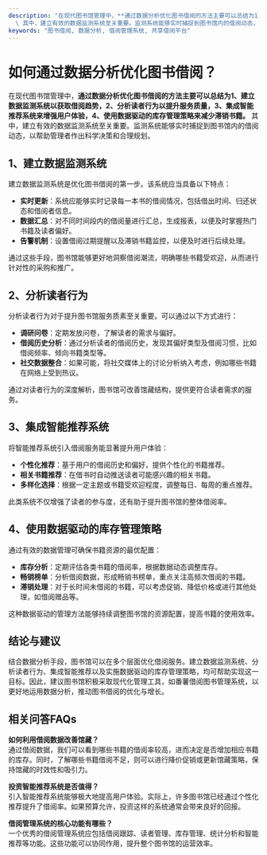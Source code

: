 ```yaml
---
description: "在现代图书馆管理中，**通过数据分析优化图书借阅的方法主要可以总结为1、建立数据监测系统以获取借阅趋势，2、分析读者行为以提升服务质量，3、集成智能推荐系统来增强用户体验，4、使用数据驱动的库存管理策略来减少滞销书籍。**\
  \ 其中，建立有效的数据监测系统至关重要。监测系统能够实时捕捉到图书馆内的借阅动态，以帮助管理者作出科学决策和合理规划。"
keywords: "图书借阅, 数据分析, 借阅管理系统, 共享借阅平台"
---
```

# 如何通过数据分析优化图书借阅？

在现代图书馆管理中，**通过数据分析优化图书借阅的方法主要可以总结为1、建立数据监测系统以获取借阅趋势，2、分析读者行为以提升服务质量，3、集成智能推荐系统来增强用户体验，4、使用数据驱动的库存管理策略来减少滞销书籍。** 其中，建立有效的数据监测系统至关重要。监测系统能够实时捕捉到图书馆内的借阅动态，以帮助管理者作出科学决策和合理规划。

## 1、建立数据监测系统

建立数据监测系统是优化图书借阅的第一步。该系统应当具备以下特点：

- **实时更新**：系统应能够实时记录每一本书的借阅情况，包括借出时间、归还状态和借阅者信息。
- **数据汇总**：对不同时间段内的借阅量进行汇总，生成报表，以便及时掌握热门书籍及读者偏好。
- **告警机制**：设置借阅过期提醒以及滞销书籍监控，以便及时进行后续处理。

通过这些手段，图书馆能够更好地洞察借阅潮流，明确哪些书籍受欢迎，从而进行针对性的采购和推广。

## 2、分析读者行为

分析读者行为对于提升图书馆服务质素至关重要。可以通过以下方式进行：

- **调研问卷**：定期发放问卷，了解读者的需求与偏好。
- **借阅历史分析**：通过分析读者的借阅历史，发现其偏好类型及借阅习惯，比如借阅频率、倾向书籍类型等。
- **社交数据整合**：如果可能，将社交媒体上的讨论分析纳入考虑，例如哪些书籍在网络上受到热议。

通过对读者行为的深度解析，图书馆可改善馆藏结构，提供更符合读者需求的服务。

## 3、集成智能推荐系统

将智能推荐系统引入借阅服务能显著提升用户体验：

- **个性化推荐**：基于用户的借阅历史和偏好，提供个性化的书籍推荐。
- **相关书籍推荐**：在借书时自动推送读者可能感兴趣的相关书籍。
- **多样化选择**：根据一定主题或书籍受欢迎程度，调整每日、每周的重点推荐。

此类系统不仅增强了读者的参与度，还有助于提升图书馆的整体借阅率。

## 4、使用数据驱动的库存管理策略

通过有效的数据管理可确保书籍资源的最优配置：

- **库存分析**：定期评估各类书籍的借阅率，根据数据动态调整库存。
- **畅销榜单**：分析借阅数据，形成畅销书榜单，重点关注高频次借阅的书籍。
- **滞销处理**：对于长时间未借阅的书籍，可以考虑促销、降低价格或进行其他处理，如借阅赠品等。

这种数据驱动的管理方法能够持续调整图书馆的资源配置，提高书籍的使用效率。

## 结论与建议

结合数据分析手段，图书馆可以在多个层面优化借阅服务。建立数据监测系统、分析读者行为、集成智能推荐以及实施数据驱动的库存管理策略，均可帮助实现这一目标。因此，建议图书馆积极采取现代化管理工具，如番薯借阅图书管理系统，以更好地运用数据分析，推动图书借阅的优化与增长。

## 相关问答FAQs

**如何利用借阅数据改善馆藏？**  
通过借阅数据，我们可以看到哪些书籍的借阅率较高，进而决定是否增加相应书籍的库存。同时，了解哪些书籍借阅不足，则可以进行降价促销或更新馆藏策略，保持馆藏的时效性和吸引力。

**投资智能推荐系统是否值得？**  
引入智能推荐系统能够极大地提高用户体验。实际上，许多图书馆已经通过个性化推荐提升了借阅率。如果预算允许，投资这样的系统通常会带来良好的回报。

**借阅管理系统的核心功能有哪些？**  
一个优秀的借阅管理系统应包括借阅跟踪、读者管理、库存管理、统计分析和智能推荐等功能。这些功能可以协同作用，提升整个图书馆的运营效率。
